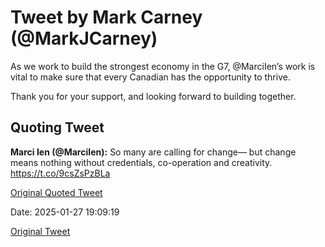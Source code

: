 # Tweet by Mark Carney (@MarkJCarney)

As we work to build the strongest economy in the G7, @MarciIen’s work is vital to make sure that every Canadian has the opportunity to thrive.

Thank you for your support, and looking forward to building together.

## Quoting Tweet

**Marci Ien (@MarciIen):** So many are calling for change— but change means nothing without credentials, co-operation and creativity. https://t.co/9csZsPzBLa

[Original Quoted Tweet](https://x.com/MarciIen/status/1883871630302302427)

Date: 2025-01-27 19:09:19

[Original Tweet](https://x.com/MarkJCarney/status/1883955462435135643)
